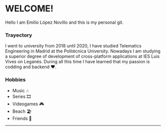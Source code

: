 # WELCOME!
Hello I am Emilio López Novillo and this is my personal git.

### Trayectory
I went to university from 2018 until 2020, I have studied Telematics Engineering in Madrid at the Politécnica University. Nowadays I am studying a superior degree of development of cross-platform applications at IES Luis Vives on Leganés. During all this time I have learned that my passion is codding and backend ❤.

### Hobbies
- Music 🎶
- Series 🎞
- Videogames 🎮
- Beach 🏖
- Friends 🍻

___
